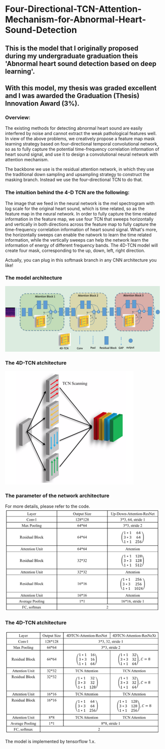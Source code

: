 # Four-Directional-TCN-Attention-Mechanism-for-Abnormal-Heart-Sound-Detection

## This is the model that I originally proposed during my undergraduate graduation theis 'Abnormal heart sound detection based on deep learning'.
## With this model, my thesis was graded excellent and I was awarded the Graduation (Thesis) Innovation Award (3%).

### Overview: 

The existing methods for detecting abnormal heart sound are easily interfered by noise and cannot extract the weak pathological features well. In view of the above problems, we creatively propose a feature map mask learning strategy based on four-directional temporal convolutional network, so as to fully capture the potential time-frequency correlation information of heart sound signal, and use it to design a convolutional neural network with attention mechanism.


The backbone we use is the residual attention network, in which they use the traditional down sampling and upsampling strategy to construct the masking branch. Instead we use the four-directional TCN to do that.

### The intuition behind the 4-D TCN are the following:

The image that we feed in the neural network is the mel spectrogram with log scale for the original heart sound, which is time related, so as the feature map in the neural network. In order to fully capture the time related information in the feature map, we use four TCN that sweeps horizontally and vertically in both directions across the feature map to fully capture the time-frequency correlation information of heart sound signal. What's more, the horizontally sweeps can enable the natwork to learn the time related information, while the vertically sweeps can help the network learn the information of energy of different frequency bands. The 4D-TCN model will create four mask, corresponding to the up, down, left, right direction. 

Actually, you can plug in this softmask branch in any CNN architecture you like!


### The model architecture

<img src = https://github.com/GuoshenLi/Four-Directional-TCN-Attention-Mechanism-for-Abnormal-Heart-Sound-Detection/blob/main/tcn_masking_model.png><br/>

### The 4D-TCN atchitecture
<img src = https://github.com/GuoshenLi/Four-Directional-TCN-Attention-Mechanism-for-Abnormal-Heart-Sound-Detection/blob/main/4dtcn.png width = '418' height = '368'/><br/>

### The parameter of the network architecture
For more details, please refer to the code.
<img src = https://github.com/GuoshenLi/Four-Directional-TCN-Attention-Mechanism-for-Abnormal-Heart-Sound-Detection/blob/main/param1.png><br/>

### The 4D-TCN atchitecture
<img src = https://github.com/GuoshenLi/Four-Directional-TCN-Attention-Mechanism-for-Abnormal-Heart-Sound-Detection/blob/main/param2.png/><br/>

The model is implemented by tensorflow 1.x.


